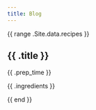 ```yaml
---
title: Blog
---
```


{{ range .Site.data.recipes }}
<article>
  <h1>{{ .title }}</h1>
  <time>{{ .prep_time }}</time>
  <p>{{ .ingredients }}</p>
  <!-- Add more fields as needed -->
</article>
{{ end }}
